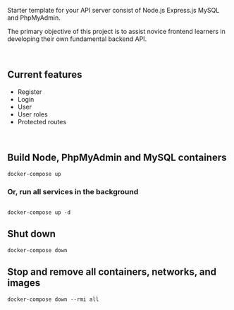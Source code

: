 
Starter template for your API server consist of Node.js Express.js MySQL and PhpMyAdmin.

The primary objective of this project is to assist novice frontend learners in developing their own fundamental backend API.


<br>

## Current features
* Register
* Login
* User
* User roles
* Protected routes

<br>

## Build Node, PhpMyAdmin and MySQL containers
```
docker-compose up
```
### Or, run all services in the background
```

docker-compose up -d
```
## Shut down
```
docker-compose down
```

## Stop and remove all containers, networks, and images
```
docker-compose down --rmi all
```
